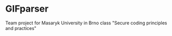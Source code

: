 # GIFparser
Team project for Masaryk University in Brno class "Secure coding principles and practices"
